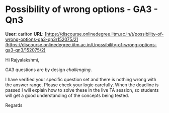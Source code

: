 # Possibility of wrong options - GA3 - Qn3

**User**: carlton
**URL**: [https://discourse.onlinedegree.iitm.ac.in/t/possibility-of-wrong-options-ga3-qn3/152075/2](https://discourse.onlinedegree.iitm.ac.in/t/possibility-of-wrong-options-ga3-qn3/152075/2)

Hi Rajyalakshmi,

GA3 questions are by design *challenging*.

I have verified your specific question set and there is nothing wrong with the answer range. Please check your logic carefully. When the deadline is passed I will explain how to solve these in the live TA session, so students will get a good understanding of the concepts being tested.

Regards
